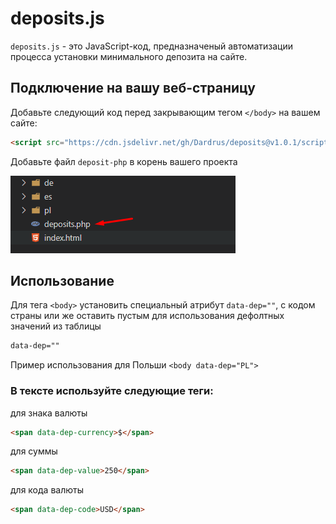 # deposits.js

`deposits.js` - это JavaScript-код, предназначеный автоматизации процесса установки минимального депозита на сайте.

## Подключение на вашу веб-страницу

Добавьте следующий код перед закрывающим тегом `</body>` на вашем сайте:

```html
<script src="https://cdn.jsdelivr.net/gh/Dardrus/deposits@v1.0.1/script.js"></script>
```
Добавьте файл `deposit-php` в корень вашего проекта

![deposit php](images/deposit-php.png)

## Использование

Для тега `<body>` установить специальный атрибут `data-dep=""`, с кодом страны или же оставить пустым для использования дефолтных значений из таблицы
```html
data-dep=""
``` 
Пример использования для Польши `<body data-dep="PL">`

### В тексте используйте следующие теги:

для знака валюты
```html
<span data-dep-currency>$</span>
``` 

для суммы
```html
<span data-dep-value>250</span>
``` 

для кода валюты
```html
<span data-dep-code>USD</span>
```

